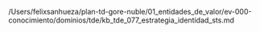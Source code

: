 /Users/felixsanhueza/plan-td-gore-nuble/01_entidades_de_valor/ev-000-conocimiento/dominios/tde/kb_tde_077_estrategia_identidad_sts.md